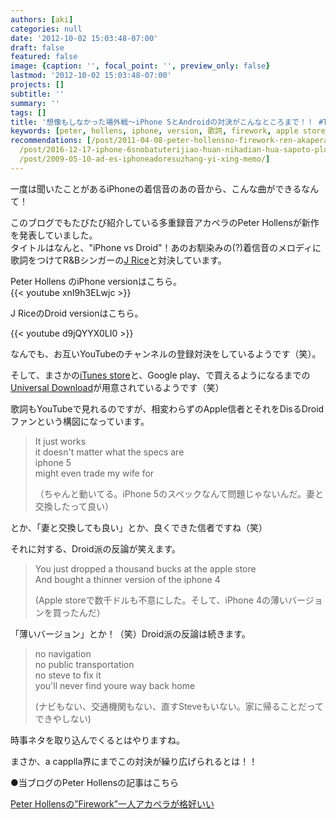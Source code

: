 ```yaml
---
authors: [aki]
categories: null
date: '2012-10-02 15:03:48-07:00'
draft: false
featured: false
image: {caption: '', focal_point: '', preview_only: false}
lastmod: '2012-10-02 15:03:48-07:00'
projects: []
subtitle: ''
summary: ''
tags: []
title: '想像もしなかった場外戦〜iPhone 5とAndroidの対決がこんなところまで！！ #TEAMiPhone と #TeamDROID の戦い'
keywords: [peter, hollens, iphone, version, 歌詞, firework, apple store, アカペラ, 対決, 反論]
recommendations: [/post/2011-04-08-peter-hollensno-firework-ren-akaperagage-hao-ii/,
  /post/2016-12-17-iphone-6snobatuterijiao-huan-nihadian-hua-sapoto-plus-ekusupuresujiao-huan-gaosusume/,
  /post/2009-05-10-ad-es-iphoneadoresuzhang-yi-xing-memo/]
---
```


一度は聞いたことがあるiPhoneの着信音のあの音から、こんな曲ができるなんて！

このブログでもたびたび紹介している多重録音アカペラのPeter Hollensが新作を発表していました。  
タイトルはなんと、"iPhone vs Droid"！あのお馴染みの(?)着信音のメロディに歌詞をつけてR&Bシンガーの[J Rice](http://en.wikipedia.org/wiki/J_Rice)と対決しています。

Peter Hollens のiPhone versionはこちら。  
{{< youtube xnI9h3ELwjc >}}

J RiceのDroid versionはこちら。

{{< youtube d9jQYYX0LI0 >}}

なんでも、お互いYouTubeのチャンネルの登録対決をしているようです（笑）。

そして、まさかの[iTunes store](http://itunes.apple.com/us/album/iphone-vs-droid-single/id566788602?ign-mpt=uo%3D4)と、Google play、で買えるようになるまでの[Universal Download](http://acappellarecords.com/artist/peter-hollens/album/iphone-vs-droid)が用意されているようです（笑）

歌詞もYouTubeで見れるのですが、相変わらずのApple信者とそれをDisるDroidファンという構図になっています。

> It just works  
> it doesn't matter what the specs are  
> iphone 5  
> might even trade my wife for
> 
> （ちゃんと動いてる。iPhone 5のスペックなんて問題じゃないんだ。妻と交換したって良い）

とか、「妻と交換しても良い」とか、良くできた信者ですね（笑）

それに対する、Droid派の反論が笑えます。

> You just dropped a thousand bucks at the apple store  
> And bought a thinner version of the iphone 4
> 
> (Apple storeで数千ドルも不意にした。そして、iPhone 4の薄いバージョンを買ったんだ）

「薄いバージョン」とか！（笑）Droid派の反論は続きます。

> no navigation  
> no public transportation  
> no steve to fix it  
> you'll never find youre way back home
> 
> (ナビもない、交通機関もない、直すSteveもいない。家に帰ることだってできやしない)

時事ネタを取り込んでくるとはやりますね。

まさか、a capplla界にまでこの対決が繰り広げられるとは！！

●当ブログのPeter Hollensの記事はこちら

[Peter Hollensの”Firework”一人アカペラが格好いい](https://chezo.uno/post/2011-04-08-peter-hollens-firework "Peter Hollensの”Firework”一人アカペラが格好いい")